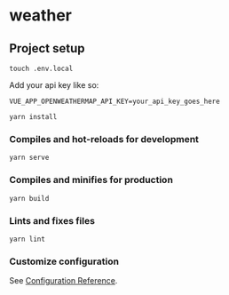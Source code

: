 # weather

## Project setup

```
touch .env.local
```

Add your api key like so:

```
VUE_APP_OPENWEATHERMAP_API_KEY=your_api_key_goes_here
```


```
yarn install
```

### Compiles and hot-reloads for development
```
yarn serve
```

### Compiles and minifies for production
```
yarn build
```

### Lints and fixes files
```
yarn lint
```

### Customize configuration
See [Configuration Reference](https://cli.vuejs.org/config/).
